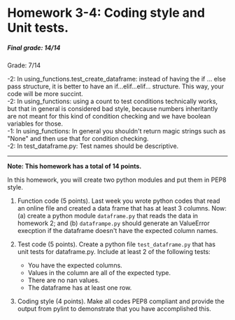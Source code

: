 # Homework 3-4: Coding style and Unit tests.

##### Final grade: 14/14  
  
Grade: 7/14   

-2: In using_functions.test_create_dataframe: instead of having the if ... else pass structure, it is better to have an if...elif...elif... structure. This way, your code will be more succint.   
-2: In using_functions: using a count to test conditions technically works, but that in general is considered bad style, because numbers inheritantly are not meant for this kind of condition checking and we have boolean variables for those.   
-1: In using_functions: In general you shouldn't return magic strings such as "None" and then use that for condition checking.   
-2: In test_dataframe.py: Test names should be descriptive.

------

**Note: This homework has a total of 14 points.**

In this homework, you will create two python modules and put them in PEP8 style.

1. Function code (5 points). Last week you wrote python codes that read an online file and created a data frame that has at least 3 columns. Now: (a) create a python module ``dataframe.py`` that reads the data in homework 2;  and (b) ``dataframpe.py`` should generate an ValueError execption if the dataframe doesn't have the expected column names.

1. Test code (5 points). Create a python file ``test_dataframe.py`` that has unit tests for dataframe.py. Include at least 2 of the following tests:

   - You have the expected columns.
   - Values in the column are all of the expected type.
   - There are no nan values.
   - The dataframe has at least one row.
   
1. Coding style (4 points). Make all codes PEP8 compliant and provide the output from pylint to demonstrate that you have accomplished this.
